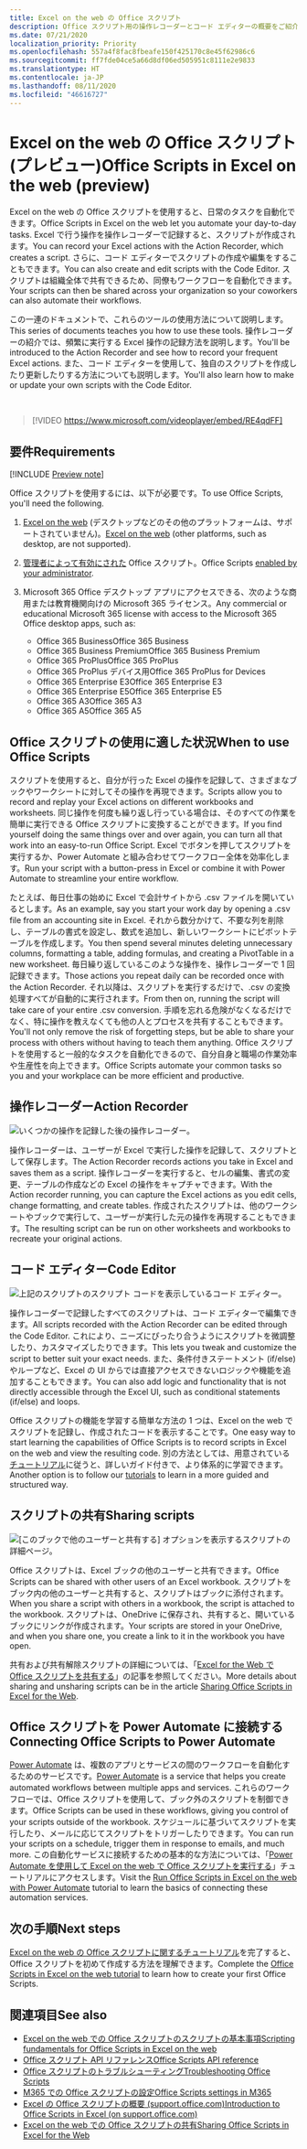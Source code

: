 ```yaml
---
title: Excel on the web の Office スクリプト
description: Office スクリプト用の操作レコーダーとコード エディターの概要をご紹介します。
ms.date: 07/21/2020
localization_priority: Priority
ms.openlocfilehash: 557a4f8fac8fbeafe150f425170c8e45f62986c6
ms.sourcegitcommit: ff7fde04ce5a66d8df06ed505951c8111e2e9833
ms.translationtype: HT
ms.contentlocale: ja-JP
ms.lasthandoff: 08/11/2020
ms.locfileid: "46616727"
---
```

# <a name="office-scripts-in-excel-on-the-web-preview"></a><span data-ttu-id="02a01-103">Excel on the web の Office スクリプト (プレビュー)</span><span class="sxs-lookup"><span data-stu-id="02a01-103">Office Scripts in Excel on the web (preview)</span></span>

<span data-ttu-id="02a01-104">Excel on the web の Office スクリプトを使用すると、日常のタスクを自動化できます。</span><span class="sxs-lookup"><span data-stu-id="02a01-104">Office Scripts in Excel on the web let you automate your day-to-day tasks.</span></span> <span data-ttu-id="02a01-105">Excel で行う操作を操作レコーダーで記録すると、スクリプトが作成されます。</span><span class="sxs-lookup"><span data-stu-id="02a01-105">You can record your Excel actions with the Action Recorder, which creates a script.</span></span> <span data-ttu-id="02a01-106">さらに、コード エディターでスクリプトの作成や編集をすることもできます。</span><span class="sxs-lookup"><span data-stu-id="02a01-106">You can also create and edit scripts with the Code Editor.</span></span> <span data-ttu-id="02a01-107">スクリプトは組織全体で共有できるため、同僚もワークフローを自動化できます。</span><span class="sxs-lookup"><span data-stu-id="02a01-107">Your scripts can then be shared across your organization so your coworkers can also automate their workflows.</span></span>

<span data-ttu-id="02a01-108">この一連のドキュメントで、これらのツールの使用方法について説明します。</span><span class="sxs-lookup"><span data-stu-id="02a01-108">This series of documents teaches you how to use these tools.</span></span> <span data-ttu-id="02a01-109">操作レコーダーの紹介では、頻繁に実行する Excel 操作の記録方法を説明します。</span><span class="sxs-lookup"><span data-stu-id="02a01-109">You'll be introduced to the Action Recorder and see how to record your frequent Excel actions.</span></span> <span data-ttu-id="02a01-110">また、コード エディターを使用して、独自のスクリプトを作成したり更新したりする方法についても説明します。</span><span class="sxs-lookup"><span data-stu-id="02a01-110">You'll also learn how to make or update your own scripts with the Code Editor.</span></span>

<br>

> [!VIDEO https://www.microsoft.com/videoplayer/embed/RE4qdFF]

## <a name="requirements"></a><span data-ttu-id="02a01-111">要件</span><span class="sxs-lookup"><span data-stu-id="02a01-111">Requirements</span></span>

[!INCLUDE [Preview note](../includes/preview-note.md)]

<span data-ttu-id="02a01-112">Office スクリプトを使用するには、以下が必要です。</span><span class="sxs-lookup"><span data-stu-id="02a01-112">To use Office Scripts, you'll need the following.</span></span>

1. <span data-ttu-id="02a01-113">[Excel on the web](https://www.office.com/launch/excel) (デスクトップなどのその他のプラットフォームは、サポートされていません)。</span><span class="sxs-lookup"><span data-stu-id="02a01-113">[Excel on the web](https://www.office.com/launch/excel) (other platforms, such as desktop, are not supported).</span></span>
1. <span data-ttu-id="02a01-114">[管理者によって有効にされた](https://support.office.com/article/office-scripts-settings-in-m365-19d3c51a-6ca2-40ab-978d-60fa49554dcf) Office スクリプト。</span><span class="sxs-lookup"><span data-stu-id="02a01-114">Office Scripts [enabled by your administrator](https://support.office.com/article/office-scripts-settings-in-m365-19d3c51a-6ca2-40ab-978d-60fa49554dcf).</span></span>
1. <span data-ttu-id="02a01-115">Microsoft 365 Office デスクトップ アプリにアクセスできる、次のような商用または教育機関向けの Microsoft 365 ライセンス。</span><span class="sxs-lookup"><span data-stu-id="02a01-115">Any commercial or educational Microsoft 365 license with access to the Microsoft 365 Office desktop apps, such as:</span></span>

    - <span data-ttu-id="02a01-116">Office 365 Business</span><span class="sxs-lookup"><span data-stu-id="02a01-116">Office 365 Business</span></span>
    - <span data-ttu-id="02a01-117">Office 365 Business Premium</span><span class="sxs-lookup"><span data-stu-id="02a01-117">Office 365 Business Premium</span></span>
    - <span data-ttu-id="02a01-118">Office 365 ProPlus</span><span class="sxs-lookup"><span data-stu-id="02a01-118">Office 365 ProPlus</span></span>
    - <span data-ttu-id="02a01-119">Office 365 ProPlus デバイス用</span><span class="sxs-lookup"><span data-stu-id="02a01-119">Office 365 ProPlus for Devices</span></span>
    - <span data-ttu-id="02a01-120">Office 365 Enterprise E3</span><span class="sxs-lookup"><span data-stu-id="02a01-120">Office 365 Enterprise E3</span></span>
    - <span data-ttu-id="02a01-121">Office 365 Enterprise E5</span><span class="sxs-lookup"><span data-stu-id="02a01-121">Office 365 Enterprise E5</span></span>
    - <span data-ttu-id="02a01-122">Office 365 A3</span><span class="sxs-lookup"><span data-stu-id="02a01-122">Office 365 A3</span></span>
    - <span data-ttu-id="02a01-123">Office 365 A5</span><span class="sxs-lookup"><span data-stu-id="02a01-123">Office 365 A5</span></span>

## <a name="when-to-use-office-scripts"></a><span data-ttu-id="02a01-124">Office スクリプトの使用に適した状況</span><span class="sxs-lookup"><span data-stu-id="02a01-124">When to use Office Scripts</span></span>

<span data-ttu-id="02a01-125">スクリプトを使用すると、自分が行った Excel の操作を記録して、さまざまなブックやワークシートに対してその操作を再現できます。</span><span class="sxs-lookup"><span data-stu-id="02a01-125">Scripts allow you to record and replay your Excel actions on different workbooks and worksheets.</span></span> <span data-ttu-id="02a01-126">同じ操作を何度も繰り返し行っている場合は、そのすべての作業を簡単に実行できる Office スクリプトに変換することができます。</span><span class="sxs-lookup"><span data-stu-id="02a01-126">If you find yourself doing the same things over and over again, you can turn all that work into an easy-to-run Office Script.</span></span> <span data-ttu-id="02a01-127">Excel でボタンを押してスクリプトを実行するか、Power Automate と組み合わせてワークフロー全体を効率化します。</span><span class="sxs-lookup"><span data-stu-id="02a01-127">Run your script with a button-press in Excel or combine it with Power Automate to streamline your entire workflow.</span></span>

<span data-ttu-id="02a01-128">たとえば、毎日仕事の始めに Excel で会計サイトから .csv ファイルを開いているとします。</span><span class="sxs-lookup"><span data-stu-id="02a01-128">As an example, say you start your work day by opening a .csv file from an accounting site in Excel.</span></span> <span data-ttu-id="02a01-129">それから数分かけて、不要な列を削除し、テーブルの書式を設定し、数式を追加し、新しいワークシートにピボットテーブルを作成します。</span><span class="sxs-lookup"><span data-stu-id="02a01-129">You then spend several minutes deleting unnecessary columns, formatting a table, adding formulas, and creating a PivotTable in a new worksheet.</span></span> <span data-ttu-id="02a01-130">毎日繰り返しているこのような操作を、操作レコーダーで 1 回記録できます。</span><span class="sxs-lookup"><span data-stu-id="02a01-130">Those actions you repeat daily can be recorded once with the Action Recorder.</span></span> <span data-ttu-id="02a01-131">それ以降は、スクリプトを実行するだけで、.csv の変換処理すべてが自動的に実行されます。</span><span class="sxs-lookup"><span data-stu-id="02a01-131">From then on, running the script will take care of your entire .csv conversion.</span></span> <span data-ttu-id="02a01-132">手順を忘れる危険がなくなるだけでなく、特に操作を教えなくても他の人とプロセスを共有することもできます。</span><span class="sxs-lookup"><span data-stu-id="02a01-132">You'll not only remove the risk of forgetting steps, but be able to share your process with others without having to teach them anything.</span></span> <span data-ttu-id="02a01-133">Office スクリプトを使用すると一般的なタスクを自動化できるので、自分自身と職場の作業効率や生産性を向上できます。</span><span class="sxs-lookup"><span data-stu-id="02a01-133">Office Scripts automate your common tasks so you and your workplace can be more efficient and productive.</span></span>

## <a name="action-recorder"></a><span data-ttu-id="02a01-134">操作レコーダー</span><span class="sxs-lookup"><span data-stu-id="02a01-134">Action Recorder</span></span>

![いくつかの操作を記録した後の操作レコーダー。](../images/action-recorder-intro.png)

<span data-ttu-id="02a01-136">操作レコーダーは、ユーザーが Excel で実行した操作を記録して、スクリプトとして保存します。</span><span class="sxs-lookup"><span data-stu-id="02a01-136">The Action Recorder records actions you take in Excel and saves them as a script.</span></span> <span data-ttu-id="02a01-137">操作レコーダーを実行すると、セルの編集、書式の変更、テーブルの作成などの Excel の操作をキャプチャできます。</span><span class="sxs-lookup"><span data-stu-id="02a01-137">With the Action recorder running, you can capture the Excel actions as you edit cells, change formatting, and create tables.</span></span> <span data-ttu-id="02a01-138">作成されたスクリプトは、他のワークシートやブックで実行して、ユーザーが実行した元の操作を再現することもできます。</span><span class="sxs-lookup"><span data-stu-id="02a01-138">The resulting script can be run on other worksheets and workbooks to recreate your original actions.</span></span>

## <a name="code-editor"></a><span data-ttu-id="02a01-139">コード エディター</span><span class="sxs-lookup"><span data-stu-id="02a01-139">Code Editor</span></span>

![上記のスクリプトのスクリプト コードを表示しているコード エディター。](../images/code-editor-intro.png)

<span data-ttu-id="02a01-141">操作レコーダーで記録したすべてのスクリプトは、コード エディターで編集できます。</span><span class="sxs-lookup"><span data-stu-id="02a01-141">All scripts recorded with the Action Recorder can be edited through the Code Editor.</span></span> <span data-ttu-id="02a01-142">これにより、ニーズにぴったり合うようにスクリプトを微調整したり、カスタマイズしたりできます。</span><span class="sxs-lookup"><span data-stu-id="02a01-142">This lets you tweak and customize the script to better suit your exact needs.</span></span> <span data-ttu-id="02a01-143">また、条件付きステートメント (if/else) やループなど、Excel の UI からでは直接アクセスできないロジックや機能を追加することもできます。</span><span class="sxs-lookup"><span data-stu-id="02a01-143">You can also add logic and functionality that is not directly accessible through the Excel UI, such as conditional statements (if/else) and loops.</span></span>

<span data-ttu-id="02a01-144">Office スクリプトの機能を学習する簡単な方法の 1 つは、Excel on the web でスクリプトを記録し、作成されたコードを表示することです。</span><span class="sxs-lookup"><span data-stu-id="02a01-144">One easy way to start learning the capabilities of Office Scripts is to record scripts in Excel on the web and view the resulting code.</span></span> <span data-ttu-id="02a01-145">別の方法としては、用意されている[チュートリアル](../tutorials/excel-tutorial.md)に従うと、詳しいガイド付きで、より体系的に学習できます。</span><span class="sxs-lookup"><span data-stu-id="02a01-145">Another option is to follow our [tutorials](../tutorials/excel-tutorial.md) to learn in a more guided and structured way.</span></span>

## <a name="sharing-scripts"></a><span data-ttu-id="02a01-146">スクリプトの共有</span><span class="sxs-lookup"><span data-stu-id="02a01-146">Sharing scripts</span></span>

![[このブックで他のユーザーと共有する] オプションを表示するスクリプトの詳細ページ。](../images/script-sharing.png)

<span data-ttu-id="02a01-148">Office スクリプトは、Excel ブックの他のユーザーと共有できます。</span><span class="sxs-lookup"><span data-stu-id="02a01-148">Office Scripts can be shared with other users of an Excel workbook.</span></span> <span data-ttu-id="02a01-149">スクリプトをブック内の他のユーザーと共有すると、スクリプトはブックに添付されます。</span><span class="sxs-lookup"><span data-stu-id="02a01-149">When you share a script with others in a workbook, the script is attached to the workbook.</span></span> <span data-ttu-id="02a01-150">スクリプトは、OneDrive に保存され、共有すると、開いているブックにリンクが作成されます。</span><span class="sxs-lookup"><span data-stu-id="02a01-150">Your scripts are stored in your OneDrive, and when you share one, you create a link to it in the workbook you have open.</span></span>

<span data-ttu-id="02a01-151">共有および共有解除スクリプトの詳細については、「[Excel for the Web で Office スクリプトを共有する](https://support.microsoft.com/office/sharing-office-scripts-in-excel-for-the-web-226eddbc-3a44-4540-acfe-fccda3d1122b?storagetype=live&ui=en-US&rs=en-US&ad=US)」の記事を参照してください。</span><span class="sxs-lookup"><span data-stu-id="02a01-151">More details about sharing and unsharing scripts can be in the article [Sharing Office Scripts in Excel for the Web](https://support.microsoft.com/office/sharing-office-scripts-in-excel-for-the-web-226eddbc-3a44-4540-acfe-fccda3d1122b?storagetype=live&ui=en-US&rs=en-US&ad=US).</span></span>

## <a name="connecting-office-scripts-to-power-automate"></a><span data-ttu-id="02a01-152">Office スクリプトを Power Automate に接続する</span><span class="sxs-lookup"><span data-stu-id="02a01-152">Connecting Office Scripts to Power Automate</span></span>

<span data-ttu-id="02a01-153">[Power Automate](https://flow.microsoft.com/) は、複数のアプリとサービスの間のワークフローを自動化するためのサービスです。</span><span class="sxs-lookup"><span data-stu-id="02a01-153">[Power Automate](https://flow.microsoft.com/) is a service that helps you create automated workflows between multiple apps and services.</span></span> <span data-ttu-id="02a01-154">これらのワークフローでは、Office スクリプトを使用して、ブック外のスクリプトを制御できます。</span><span class="sxs-lookup"><span data-stu-id="02a01-154">Office Scripts can be used in these workflows, giving you control of your scripts outside of the workbook.</span></span> <span data-ttu-id="02a01-155">スケジュールに基づいてスクリプトを実行したり、メールに応じてスクリプトをトリガーしたりできます。</span><span class="sxs-lookup"><span data-stu-id="02a01-155">You can run your scripts on a schedule, trigger them in response to emails, and much more.</span></span> <span data-ttu-id="02a01-156">この自動化サービスに接続するための基本的な方法については、「[Power Automate を使用して Excel on the web で Office スクリプトを実行する](../tutorials/excel-power-automate-manual.md)」チュートリアルにアクセスします。</span><span class="sxs-lookup"><span data-stu-id="02a01-156">Visit the [Run Office Scripts in Excel on the web with Power Automate](../tutorials/excel-power-automate-manual.md) tutorial to learn the basics of connecting these automation services.</span></span>

## <a name="next-steps"></a><span data-ttu-id="02a01-157">次の手順</span><span class="sxs-lookup"><span data-stu-id="02a01-157">Next steps</span></span>

<span data-ttu-id="02a01-158">[Excel on the web の Office スクリプトに関するチュートリアル](../tutorials/excel-tutorial.md)を完了すると、Office スクリプトを初めて作成する方法を理解できます。</span><span class="sxs-lookup"><span data-stu-id="02a01-158">Complete the [Office Scripts in Excel on the web tutorial](../tutorials/excel-tutorial.md) to learn how to create your first Office Scripts.</span></span>

## <a name="see-also"></a><span data-ttu-id="02a01-159">関連項目</span><span class="sxs-lookup"><span data-stu-id="02a01-159">See also</span></span>

- [<span data-ttu-id="02a01-160">Excel on the web での Office スクリプトのスクリプトの基本事項</span><span class="sxs-lookup"><span data-stu-id="02a01-160">Scripting fundamentals for Office Scripts in Excel on the web</span></span>](../develop/scripting-fundamentals.md)
- [<span data-ttu-id="02a01-161">Office スクリプト API リファレンス</span><span class="sxs-lookup"><span data-stu-id="02a01-161">Office Scripts API reference</span></span>](/javascript/api/office-scripts/overview)
- [<span data-ttu-id="02a01-162">Office スクリプトのトラブルシューティング</span><span class="sxs-lookup"><span data-stu-id="02a01-162">Troubleshooting Office Scripts</span></span>](../testing/troubleshooting.md)
- [<span data-ttu-id="02a01-163">M365 での Office スクリプトの設定</span><span class="sxs-lookup"><span data-stu-id="02a01-163">Office Scripts settings in M365</span></span>](https://support.office.com/article/office-scripts-settings-in-m365-19d3c51a-6ca2-40ab-978d-60fa49554dcf)
- [<span data-ttu-id="02a01-164">Excel の Office スクリプトの概要 (support.office.com)</span><span class="sxs-lookup"><span data-stu-id="02a01-164">Introduction to Office Scripts in Excel (on support.office.com)</span></span>](https://support.office.com/article/introduction-to-office-scripts-in-excel-9fbe283d-adb8-4f13-a75b-a81c6baf163a)
- [<span data-ttu-id="02a01-165">Excel on the web での Office スクリプトの共有</span><span class="sxs-lookup"><span data-stu-id="02a01-165">Sharing Office Scripts in Excel for the Web</span></span>](https://support.microsoft.com/office/sharing-office-scripts-in-excel-for-the-web-226eddbc-3a44-4540-acfe-fccda3d1122b?storagetype=live&ui=en-US&rs=en-US&ad=US)
